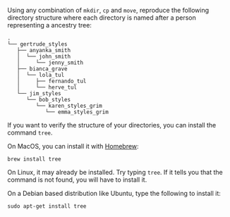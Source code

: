 Using any combination of `mkdir`, `cp` and `move`, reproduce the following
directory structure where each directory is named after a person representing a
ancestry tree:

```
.
└── gertrude_styles
   ├── anyanka_smith
   │  └── john_smith
   │     └── jenny_smith
   ├── bianca_grave
   │  └── lola_tul
   │     ├── fernando_tul
   │     └── herve_tul
   └── jim_styles
      └── bob_styles
         └── karen_styles_grim
            └── emma_styles_grim
```

If you want to verify the structure of your directories, you can install the
command `tree`.

On MacOS, you can install it with [Homebrew](https://brew.sh/):

```
brew install tree
```

On Linux, it may already be installed. Try typing `tree`. If it tells you that
the command is not found, you will have to install it.

On a Debian based distribution like Ubuntu, type the following to install it:

```
sudo apt-get install tree
```
